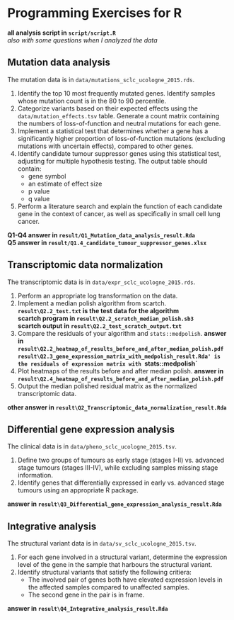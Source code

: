 # Programming Exercises for R

**all analysis script in `script/script.R`**  
*also with some questions when I analyzed the data*

## Mutation data analysis

The mutation data is in `data/mutations_sclc_ucologne_2015.rds`.

1. Identify the top 10 most frequently mutated genes.
   Identify samples whose mutation count is in the 80 to 90 percentile.
2. Categorize variants based on their expected effects using the
   `data/mutation_effects.tsv` table.
   Generate a count matrix containing the numbers of loss-of-function
   and neutral mutations for each gene.
3. Implement a statistical test that determines whether a gene has a
   significantly higher proportion of loss-of-function mutations
   (excluding mutations with uncertain effects),
   compared to other genes.
4. Identify candidate tumour suppressor genes using this statistical test,
   adjusting for multiple hypothesis testing.
   The output table should contain:
     - gene symbol
     - an estimate of effect size
     - p value
     - q value
5. Perform a literature search and explain the function of each candidate
   gene in the context of cancer, as well as specifically in small cell 
   lung cancer.
   
**Q1-Q4 answer in `result/Q1_Mutation_data_analysis_result.Rda`**    
**Q5 answer in `result/Q1.4_candidate_tumour_suppressor_genes.xlsx`**

## Transcriptomic data normalization

The transcriptomic data is in `data/expr_sclc_ucologne_2015.rds`.

1. Perform an appropriate log transformation on the data.
2. Implement a median polish algorithm from scartch.  
    **`result\Q2.2_test.txt` is the test data for the algorithm**   
    **scartch program in `result\Q2.2_scratch_median_polish.sb3`**   
    **scartch output in `result\Q2.2_test_scratch_output.txt`**   
3. Compare the residuals of your algorithm and `stats::medpolish`.
    **answer in `result\Q2.2_heatmap_of_results_before_and_after_median_polish.pdf`**    
    **`result\Q2.3_gene_expression_matrix_with_medpolish_result.Rda' is the residuals of expression matrix with `stats::medpolish`**   
4. Plot heatmaps of the results before and after median polish.
    **answer in `result\Q2.4_heatmap_of_results_before_and_after_median_polish.pdf`**   
5. Output the median polished residual matrix as the normalized transcriptomic data.

**other answer in `result\Q2_Transcriptomic_data_normalization_result.Rda`**


## Differential gene expression analysis

The clinical data is in `data/pheno_sclc_ucologne_2015.tsv`.

1. Define two groups of tumours as early stage (stages I-II) vs. advanced stage
   tumours (stages III-IV), while excluding samples missing stage information.
2. Identify genes that differentially expressed in early vs. advanced stage
   tumours using an appropriate R package.
   
 **answer in `result\Q3_Differential_gene_expression_analysis_result.Rda`**

## Integrative analysis

The structural variant data is in `data/sv_sclc_ucologne_2015.tsv`.

1. For each gene involved in a structural variant, determine the expression 
   level of the gene in the sample that harbours the structural variant.
2. Identify structural variants that satisfy the following critiera:
      - The involved pair of genes both have elevated expression levels
        in the affected samples compared to unaffected samples.
      - The second gene in the pair is in frame.

**answer in `result\Q4_Integrative_analysis_result.Rda`**


